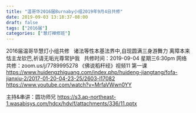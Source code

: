 ```yaml
---
title: "温哥华2016届Burnaby小组2019年9月4日共修"
date: 2019-09-03 13:18:37-08:00
draft: false
tags: ["2016届"]
categories: ["慧灯禅修班"]
---
```

2016届温哥华慧灯小组共修
 
诸法等性本基法界中,自现圆满三身游舞力
离障本来怙主龙钦巴,祈请无垢光尊常护我
 
共修时间：2019-09-04 星期三6:30pm
网络共修：zoom.us/j/7789995278
《佛说稻秆经》视频11 第一课
 
https://www.huidengzhiguang.com/index.php/huideng-jiangtang/fofa-jianxiu-2/2017-01-20-04-23-25/2603-l17082
https://www.youtube.com/watch?v=MrfaVWwn0YY

主持&串讲：圆功师兄
 https://s3.ap-northeast-1.wasabisys.com/hdcx/hdv/f/attachments/336/11.pptx
